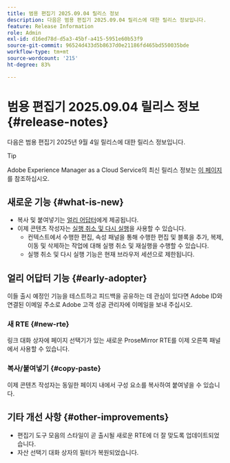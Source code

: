```yaml
---
title: 범용 편집기 2025.09.04 릴리스 정보
description: 다음은 범용 편집기 2025.09.04 릴리스에 대한 릴리스 정보입니다.
feature: Release Information
role: Admin
exl-id: d16ed78d-d5a3-45bf-a415-5951e60b53f9
source-git-commit: 96524d433d5b8637d0e21186fd465bd550035bde
workflow-type: tm+mt
source-wordcount: '215'
ht-degree: 83%

---
```



# 범용 편집기 2025.09.04 릴리스 정보 {#release-notes}

다음은 범용 편집기 2025년 9월 4일 릴리스에 대한 릴리스 정보입니다.

>[!TIP]
>
>Adobe Experience Manager as a Cloud Service의 최신 릴리스 정보는 [이 페이지](/help/release-notes/release-notes-cloud/release-notes-current.md)를 참조하십시오.

## 새로운 기능 {#what-is-new}

* 복사 및 붙여넣기는 [얼리 어답터](#copy-paste)에게 제공됩니다.
* 이제 콘텐츠 작성자는 [실행 취소 및 다시 실행](/help/sites-cloud/authoring/universal-editor/authoring.md#undo-redo)을 사용할 수 있습니다.
   * 컨텍스트에서 수행한 편집, 속성 패널을 통해 수행한 편집 및 블록을 추가, 복제, 이동 및 삭제하는 작업에 대해 실행 취소 및 재실행을 수행할 수 있습니다.
   * 실행 취소 및 다시 실행 기능은 현재 브라우저 세션으로 제한됩니다.

## 얼리 어답터 기능 {#early-adopter}

이들 출시 예정인 기능을 테스트하고 피드백을 공유하는 데 관심이 있다면 Adobe ID와 연결된 이메일 주소로 Adobe 고객 성공 관리자에 이메일을 보내 주십시오.

### 새 RTE {#new-rte}

링크 대화 상자에 페이지 선택기가 있는 새로운 ProseMirror RTE를 이제 오른쪽 패널에서 사용할 수 있습니다.

### 복사/붙여넣기 {#copy-paste}

이제 콘텐츠 작성자는 동일한 페이지 내에서 구성 요소를 복사하여 붙여넣을 수 있습니다.

## 기타 개선 사항 {#other-improvements}

* 편집기 도구 모음의 스타일이 곧 출시될 새로운 RTE에 더 잘 맞도록 업데이트되었습니다.
* 자산 선택기 대화 상자의 필터가 복원되었습니다.
